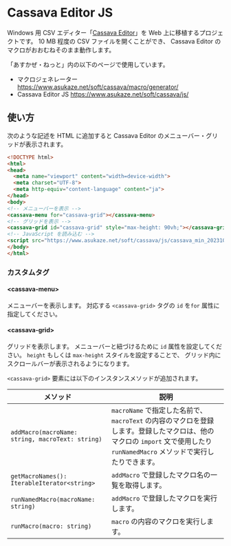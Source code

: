 # Cassava Editor JS

Windows 用 CSV エディター「[Cassava Editor](https://www.asukaze.net/soft/cassava/)」を Web 上に移植するプロジェクトです。
10 MB 程度の CSV ファイルを開くことができ、
Cassava Editor のマクロがおおむねそのまま動作します。

「あすかぜ・ねっと」内の以下のページで使用しています。

- マクロジェネレーター https://www.asukaze.net/soft/cassava/macro/generator/
- Cassava Editor JS https://www.asukaze.net/soft/cassava/js/

## 使い方

次のような記述を HTML に追加すると Cassava Editor のメニューバー・グリッドが表示されます。

```html
<!DOCTYPE html>
<html>
<head>
  <meta name="viewport" content="width=device-width">
  <meta charset="UTF-8">
  <meta http-equiv="content-language" content="ja">
</head>
<body>
<!-- メニューバーを表示 -->
<cassava-menu for="cassava-grid"></cassava-menu>
<!-- グリッドを表示 -->
<cassava-grid id="cassava-grid" style="max-height: 90vh;"></cassava-grid>
<!-- JavaScript を読み込む -->
<script src="https://www.asukaze.net/soft/cassava/js/cassava_min_20231007.js"></script>
</body>
</html>
```

### カスタムタグ

#### &lt;cassava-menu&gt;

メニューバーを表示します。
対応する `<cassava-grid>` タグの `id` を`for` 属性に指定してください。

#### &lt;cassava-grid&gt;

グリッドを表示します。
メニューバーと紐づけるために `id` 属性を設定してください。
`height` もしくは `max-height` スタイルを設定することで、
グリッド内にスクロールバーが表示されるようになります。

`<cassava-grid>` 要素には以下のインスタンスメソッドが追加されます。

|メソッド|説明|
|-|-|
|`addMacro(macroName: string, macroText: string)`|`macroName` で指定した名前で、`macroText` の内容のマクロを登録します。登録したマクロは、他のマクロの `import` 文で使用したり `runNamedMacro` メソッドで実行したりできます。|
|`getMacroNames(): IterableIterator<string>`|`addMacro` で登録したマクロ名の一覧を取得します。|
|`runNamedMacro(macroName: string)`|`addMacro` で登録したマクロを実行します。|
|`runMacro(macro: string)`|`macro` の内容のマクロを実行します。|
